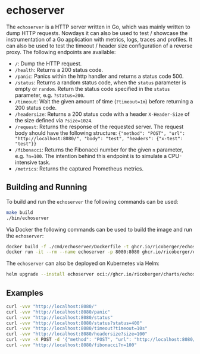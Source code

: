 # echoserver

The `echoserver` is a HTTP server written in Go, which was mainly written to
dump HTTP requests. Nowdays it can also be used to test / showcase the
instrumentation of a Go application with metrics, logs, traces and profiles. It
can also be used to test the timeout / header size configuration of a reverse
proxy. The following endpoints are available:

- `/`: Dump the HTTP request.
- `/health`: Returns a 200 status code.
- `/panic`: Panics within the http handler and returns a status code 500.
- `/status`: Returns a random status code, when the `status` parameter is empty
  or `random`. Return the status code specified in the `status` parameter, e.g.
  `?status=200`.
- `/timeout`: Wait the given amount of time (`?timeout=1m`) before returning a
  200 status code.
- `/headersize`: Returns a 200 status code with a header `X-Header-Size` of the
  size defined via `?size=1024`.
- `/request`: Returns the response of the requested server. The request body
  should have the following structure:
  `{"method": "POST", "url": "http://localhost:8080/", "body": "test", "headers": {"x-test": "test"}}`
- `/fibonacci`: Returns the Fibonacci number for the given `n` parameter, e.g.
  `?n=100`. The intention behind this endpoint is to simulate a CPU-intensive
  task.
- `/metrics`: Returns the captured Prometheus metrics.

## Building and Running

To build and run the `echoserver` the following commands can be used:

```sh
make build
./bin/echoserver
```

Via Docker the following commands can be used to build the image and run the
`echoserver`:

```sh
docker build -f ./cmd/echoserver/Dockerfile -t ghcr.io/ricoberger/echoserver:latest .
docker run -it --rm --name echoserver -p 8080:8080 ghcr.io/ricoberger/echoserver:latest
```

The `echoserver` can also be deployed on Kubernetes via Helm:

```sh
helm upgrade --install echoserver oci://ghcr.io/ricoberger/charts/echoserver --version <VERSION>
```

## Examples

```sh
curl -vvv "http://localhost:8080/"
curl -vvv "http://localhost:8080/panic"
curl -vvv "http://localhost:8080/status"
curl -vvv "http://localhost:8080/status?status=400"
curl -vvv "http://localhost:8080/timeout?timeout=10s"
curl -vvv "http://localhost:8080/headersize?size=100"
curl -vvv -X POST -d '{"method": "POST", "url": "http://localhost:8080/", "body": "test", "headers": {"x-test": "test"}}' http://localhost:8080/request
curl -vvv "http://localhost:8080/fibonacci?n=100"
```
